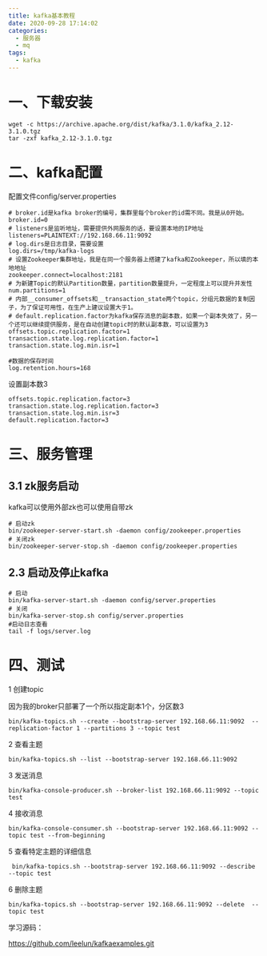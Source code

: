 ```yaml
---
title: kafka基本教程
date: 2020-09-28 17:14:02
categories:
  - 服务器
  - mq
tags:
  - kafka  
---
```


# 一、下载安装

```
wget -c https://archive.apache.org/dist/kafka/3.1.0/kafka_2.12-3.1.0.tgz
tar -zxf kafka_2.12-3.1.0.tgz
```

# 二、kafka配置

配置文件config/server.properties

```
# broker.id是kafka broker的编号，集群里每个broker的id需不同。我是从0开始。
broker.id=0
# listeners是监听地址，需要提供外网服务的话，要设置本地的IP地址
listeners=PLAINTEXT://192.168.66.11:9092
# log.dirs是日志目录，需要设置
log.dirs=/tmp/kafka-logs
# 设置Zookeeper集群地址，我是在同一个服务器上搭建了kafka和Zookeeper，所以填的本地地址
zookeeper.connect=localhost:2181
# 为新建Topic的默认Partition数量，partition数量提升，一定程度上可以提升并发性
num.partitions=1
# 内部__consumer_offsets和__transaction_state两个topic，分组元数据的复制因子，为了保证可用性，在生产上建议设置大于1。
# default.replication.factor为kafka保存消息的副本数，如果一个副本失效了，另一个还可以继续提供服务，是在自动创建topic时的默认副本数，可以设置为3
offsets.topic.replication.factor=1
transaction.state.log.replication.factor=1
transaction.state.log.min.isr=1

#数据的保存时间
log.retention.hours=168
```

设置副本数3

```
offsets.topic.replication.factor=3
transaction.state.log.replication.factor=3
transaction.state.log.min.isr=3
default.replication.factor=3
```

# 三、服务管理

## 3.1 zk服务启动

kafka可以使用外部zk也可以使用自带zk

```
# 启动zk
bin/zookeeper-server-start.sh -daemon config/zookeeper.properties
# 关闭zk
bin/zookeeper-server-stop.sh -daemon config/zookeeper.properties
```

## 2.3 启动及停止kafka 

```
# 启动
bin/kafka-server-start.sh -daemon config/server.properties
# 关闭 
bin/kafka-server-stop.sh config/server.properties
#启动日志查看
tail -f logs/server.log
```

# 四、测试

1 创建topic

因为我的broker只部署了一个所以指定副本1个，分区数3

```
bin/kafka-topics.sh --create --bootstrap-server 192.168.66.11:9092  --replication-factor 1 --partitions 3 --topic test 
```

2 查看主题

```
bin/kafka-topics.sh --list --bootstrap-server 192.168.66.11:9092 
```

3 发送消息

```
bin/kafka-console-producer.sh --broker-list 192.168.66.11:9092 --topic test
```

4 接收消息

```
bin/kafka-console-consumer.sh --bootstrap-server 192.168.66.11:9092 --topic test --from-beginning
```

5 查看特定主题的详细信息

```
 bin/kafka-topics.sh --bootstrap-server 192.168.66.11:9092 --describe  --topic test   
```

6 删除主题

```
bin/kafka-topics.sh --bootstrap-server 192.168.66.11:9092 --delete  --topic test
```





学习源码：

https://github.com/leelun/kafkaexamples.git






